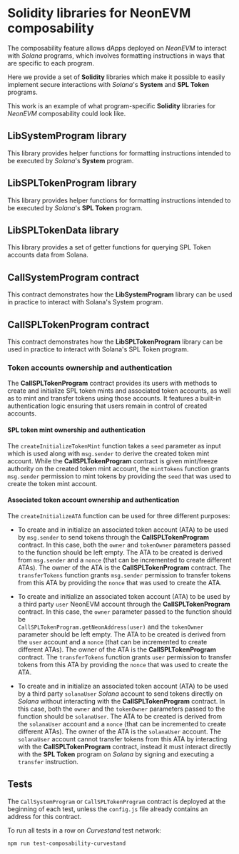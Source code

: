 # Solidity libraries for NeonEVM composability

The composability feature allows dApps deployed on _NeonEVM_ to interact with _Solana_ programs, which involves 
formatting instructions in ways that are specific to each program.

Here we provide a set of **Solidity** libraries which make it possible to easily implement secure interactions with 
_Solana_'s **System** and **SPL Token** programs.

This work is an example of what program-specific **Solidity** libraries for _NeonEVM_ composability could look like.

## LibSystemProgram library

This library provides helper functions for formatting instructions intended to be executed by _Solana_'s **System** 
program.

## LibSPLTokenProgram library

This library provides helper functions for formatting instructions intended to be executed by _Solana_'s **SPL Token** 
program.

## LibSPLTokenData library

This library provides a set of getter functions for querying SPL Token accounts data from Solana.

## CallSystemProgram contract

This contract demonstrates how the **LibSystemProgram** library can be used in practice to interact with Solana's System 
program.

## CallSPLTokenProgram contract

This contract demonstrates how the **LibSPLTokenProgram** library can be used in practice to interact with Solana's SPL 
Token program.

### Token accounts ownership and authentication

The **CallSPLTokenProgram** contract provides its users with methods to create and initialize SPL token mints and 
associated token accounts, as well as to mint and transfer tokens using those accounts. It features a built-in 
authentication logic ensuring that users remain in control of created accounts.

#### SPL token mint ownership and authentication

The `createInitializeTokenMint` function takes a `seed` parameter as input which is used along with 
`msg.sender` to derive the created token mint account. While the **CallSPLTokenProgram** contract is given mint/freeze 
authority on the created token mint account, the `mintTokens` function grants `msg.sender` permission to mint tokens
by providing the `seed` that was used to create the token mint account.

#### Associated token account ownership and authentication

The `createInitializeATA` function can be used for three different purposes:

* To create and in initialize an associated token account (ATA) to be used by `msg.sender` to send tokens through the 
**CallSPLTokenProgram** contract. In this case, both the `owner` and `tokenOwner` parameters passed to the function 
should be left empty. The ATA to be created is derived from `msg.sender` and a `nonce` (that can be incremented to 
create different ATAs). The owner of the ATA is the **CallSPLTokenProgram** contract. The `transferTokens` function 
grants `msg.sender` permission to transfer tokens from this ATA by providing the `nonce` that was used to create the ATA.

* To create and initialize an associated token account (ATA) to be used by a third party `user` NeonEVM account through 
the **CallSPLTokenProgram** contract. In this case, the `owner` parameter passed to the function should be  
`CallSPLTokenProgram.getNeonAddress(user)` and the `tokenOwner` parameter should be left empty. The ATA to be created is 
derived from the `user` account and a `nonce` (that can be incremented to create different ATAs). The owner of the ATA 
is the **CallSPLTokenProgram** contract. The `transferTokens` function grants `user` permission to transfer tokens 
from this ATA by providing the `nonce` that was used to create the ATA.

* To create and in initialize an associated token account (ATA) to be used by a third party `solanaUser` _Solana_ account
to send tokens directly on _Solana_ without interacting with the **CallSPLTokenProgram** contract. In this case, both the 
`owner` and the `tokenOwner` parameters passed to the function should be `solanaUser`. The ATA to be created is derived 
from the `solanaUser` account and a `nonce` (that can be incremented to create different ATAs). The owner of the ATA is 
the `solanaUser` account. The `solanaUser` account cannot transfer tokens from this ATA by interacting with the 
**CallSPLTokenProgram** contract, instead it must interact directly with the **SPL Token** program on _Solana_ by signing 
and executing a `transfer` instruction.

## Tests

The `CallSystemProgram` or `CallSPLTokenProgram` contract is deployed at the beginning of each test, unless the 
`config.js` file already contains an address for this contract.

To run all tests in a row on _Curvestand_ test network:

`npm run test-composability-curvestand`

